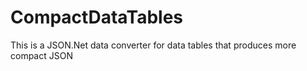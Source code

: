 CompactDataTables
=================

This is a JSON.Net data converter for data tables that produces more compact JSON
